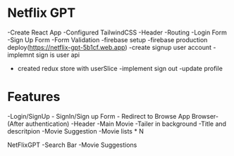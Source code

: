 # Netflix GPT

-Create React App
-Configured TailwindCSS
-Header
-Routing
-Login Form
-Sign Up Form
-Form Validation
-firebase setup 
-firebase production deploy(https://netflix-gpt-5b1cf.web.app)
-create signup user account
-implemnt sign is user api
- created redux store with userSlice
-implement sign out
-update profile

# Features

-Login/SignUp
    - SignIn/Sign up Form
    - Redirect to Browse App
Browser-(After authentication)
    -Header
    -Main Movie
        -Tailer in background
        -Title and descritpion
        -Movie Suggestion
            -Movie lists * N

NetFlixGPT
    -Search Bar
    -Movie Suggestions
